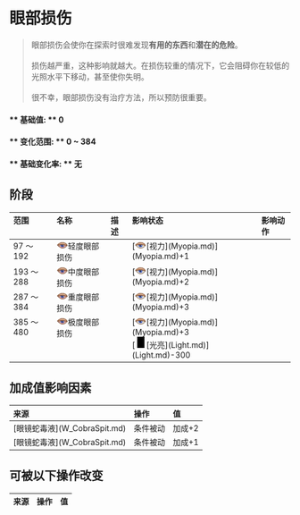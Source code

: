 # 眼部损伤  
> 眼部损伤会使你在探索时很难发现<b>有用的东西</b>和<b>潜在的危险</b>。<br><br>损伤越严重，这种影响就越大。在损伤较重的情况下，它会阻碍你在较低的光照水平下移动，甚至使你失明。<br><br>很不幸，眼部损伤没有治疗方法，所以预防很重要。  
  
#### ** 基础值: ** 0   
#### ** 变化范围: ** 0 ~ 384  
#### ** 基础变化率: ** 无   
## 阶段  
<table class="table table-bordered"><thead><tr ><th  style="text-align:left;vertical-align:top;" >范围</th><th  style="text-align:left;vertical-align:top;" >名称</th><th  style="text-align:left;vertical-align:top;" >描述</th><th  style="text-align:left;vertical-align:top;" >影响状态</th><th  style="text-align:left;vertical-align:top;" >影响动作</th></tr></thead><tr ><td  style="text-align:left;vertical-align:top;" >97 ～ 192</td><td  style="text-align:left;vertical-align:top;" ><div style="width:20px;display:inline-block;text-align:center"><img decoding="async" src="Sprite/EyeDamage.png" href="a.md" style="max-width:20px;max-height:20px;"></div>轻度眼部损伤</td><td  style="text-align:left;vertical-align:top;" ></td><td  style="text-align:left;vertical-align:top;" >[<div style="width:20px;display:inline-block;text-align:center"><img decoding="async" src="Sprite/Sleepy.png" href="a.md" style="max-width:20px;max-height:20px;"></div>[视力](Myopia.md)](Myopia.md)+1</td><td  style="text-align:left;vertical-align:top;" ></td></tr><tr ><td  style="text-align:left;vertical-align:top;" >193 ～ 288</td><td  style="text-align:left;vertical-align:top;" ><div style="width:20px;display:inline-block;text-align:center"><img decoding="async" src="Sprite/EyeDamage.png" href="a.md" style="max-width:20px;max-height:20px;"></div>中度眼部损伤</td><td  style="text-align:left;vertical-align:top;" ></td><td  style="text-align:left;vertical-align:top;" >[<div style="width:20px;display:inline-block;text-align:center"><img decoding="async" src="Sprite/Sleepy.png" href="a.md" style="max-width:20px;max-height:20px;"></div>[视力](Myopia.md)](Myopia.md)+2</td><td  style="text-align:left;vertical-align:top;" ></td></tr><tr ><td  style="text-align:left;vertical-align:top;" >287 ～ 384</td><td  style="text-align:left;vertical-align:top;" ><div style="width:20px;display:inline-block;text-align:center"><img decoding="async" src="Sprite/EyeDamage.png" href="a.md" style="max-width:20px;max-height:20px;"></div>重度眼部损伤</td><td  style="text-align:left;vertical-align:top;" ></td><td  style="text-align:left;vertical-align:top;" >[<div style="width:20px;display:inline-block;text-align:center"><img decoding="async" src="Sprite/Sleepy.png" href="a.md" style="max-width:20px;max-height:20px;"></div>[视力](Myopia.md)](Myopia.md)+3</td><td  style="text-align:left;vertical-align:top;" ></td></tr><tr ><td  style="text-align:left;vertical-align:top;" >385 ～ 480</td><td  style="text-align:left;vertical-align:top;" ><div style="width:20px;display:inline-block;text-align:center"><img decoding="async" src="Sprite/EyeDamage.png" href="a.md" style="max-width:20px;max-height:20px;"></div>极度眼部损伤</td><td  style="text-align:left;vertical-align:top;" ></td><td  style="text-align:left;vertical-align:top;" >[<div style="width:20px;display:inline-block;text-align:center"><img decoding="async" src="Sprite/Sleepy.png" href="a.md" style="max-width:20px;max-height:20px;"></div>[视力](Myopia.md)](Myopia.md)+3<br>[<div style="width:20px;display:inline-block;text-align:center"><img decoding="async" src="Sprite/Darkness.png" href="a.md" style="max-width:20px;max-height:20px;"></div>[光亮](Light.md)](Light.md)-300</td><td  style="text-align:left;vertical-align:top;" ></td></tr></tbody></table>  
  
## 加成值影响因素  
<table class="table table-bordered"><thead><tr ><th  style="text-align:left;vertical-align:top;" >来源</th><th  style="text-align:left;vertical-align:top;" >操作</th><th  style="text-align:left;vertical-align:top;" >值</th></tr></thead><tr ><td  style="text-align:left;vertical-align:top;" >[眼镜蛇毒液](W_CobraSpit.md)</td><td  style="text-align:left;vertical-align:top;" >条件被动</td><td  style="text-align:left;vertical-align:top;" >加成+2</td></tr><tr ><td  style="text-align:left;vertical-align:top;" >[眼镜蛇毒液](W_CobraSpit.md)</td><td  style="text-align:left;vertical-align:top;" >条件被动</td><td  style="text-align:left;vertical-align:top;" >加成+1</td></tr></tbody></table>  
  
## 可被以下操作改变  
<table class="table table-bordered"><thead><tr ><th  style="text-align:left;vertical-align:top;" >来源</th><th  style="text-align:left;vertical-align:top;" >操作</th><th  style="text-align:left;vertical-align:top;" >值</th></tr></thead></tbody></table>  
  


<script>document.title="眼部损伤 - 卡牌生存百科 Card Survival Wiki";</script>